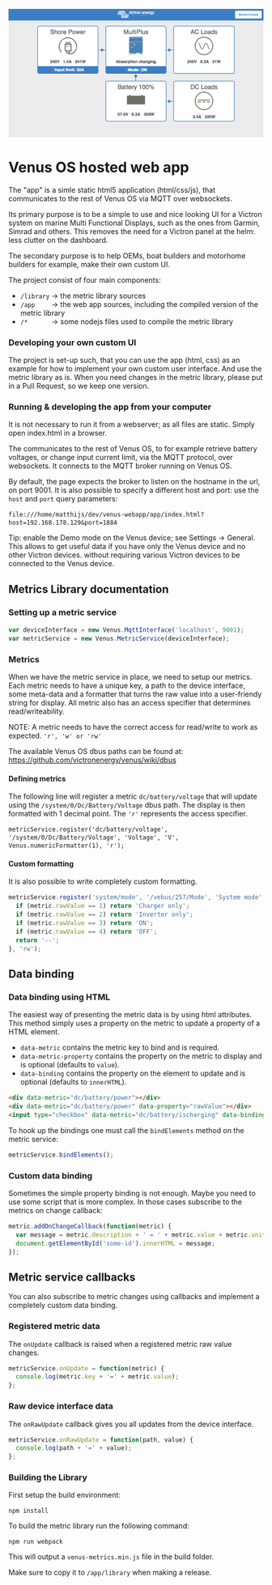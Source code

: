 ![screenshot](/victron-webapp-screenshot.png?raw=true "")

# Venus OS hosted web app

The "app" is a simle static html5 application (html/css/js), that communicates to the
rest of Venus OS via MQTT over websockets.

Its primary purpose is to be a simple to use and nice looking UI for a Victron system on
marine Multi Functional Displays, such as the ones from Garmin, Simrad and others. This
removes the need for a Victron panel at the helm: less clutter on the dashboard.

The secondary purpose is to help OEMs, boat builders and motorhome builders for example,
make their own custom UI.

The project consist of four main components:

* `/library` -> the metric library sources
* `/app    ` -> the web app sources, including the compiled version of the metric library
* `/*      ` -> some nodejs files used to compile the metric library


### Developing your own custom UI

The project is set-up such, that you can use the app (html, css) as an example for how
to implement your own custom user interface. And use the metric library as is. When
you need changes in the metric library, please put in a Pull Request, so we keep one
version.


### Running & developing the app from your computer

It is not necessary to run it from a webserver; as all files are static. Simply open
index.html in a browser.

The communicates to the rest of Venus OS, to for example retrieve battery voltages, or
change input current limit, via the MQTT protocol, over websockets. It connects to the
MQTT broker running on Venus OS.

By default, the page expects the broker to listen on the hostname in the url, on port
9001. It is also possible to specify a different host and port: use the `host` and
`port` query parameters:

	file:///home/matthijs/dev/venus-webapp/app/index.html?host=192.168.178.129&port=1884

Tip: enable the Demo mode on the Venus device; see Settings -> General. This allows to
get useful data if you have only the Venus device and no other Victron devices. without
requiring various Victron devices to be connected to the Venus device.


## Metrics Library documentation

### Setting up a metric service

```javascript
var deviceInterface = new Venus.MqttInterface('localhost', 9001);
var metricService = new Venus.MetricService(deviceInterface);
```

### Metrics

When we have the metric service in place, we need to setup our metrics. Each metric needs
to have a unique key, a path to the device interface, some meta-data and a formatter that
turns the raw value into a user-friendy string for display. All metric also has an access
specifier that determines read/writeability.

NOTE: A metric needs to have the correct access for read/write to work as expected. `'r', 'w' or 'rw'`

The available Venus OS dbus paths can be found at: <https://github.com/victronenergy/venus/wiki/dbus>

#### Defining metrics

The following line will register a metric `dc/battery/voltage` that will update using the
`/system/0/Dc/Battery/Voltage` dbus path. The display is then formatted with 1 decimal
point. The `'r'` represents the access specifier.

	metricService.register('dc/battery/voltage', '/system/0/Dc/Battery/Voltage', 'Voltage', 'V', Venus.numericFormatter(1), 'r');

#### Custom formatting

It is also possible to write completely custom formatting.

```javascript
metricService.register('system/mode', '/vebus/257/Mode', 'System mode', '', function(metric) {
  if (metric.rawValue == 1) return 'Charger only';
  if (metric.rawValue == 2) return 'Inverter only';
  if (metric.rawValue == 3) return 'ON';
  if (metric.rawValue == 4) return 'OFF';
  return '--';
}, 'rw');
```

## Data binding

### Data binding using HTML

The easiest way of presenting the metric data is by using html attributes. This method
simply uses a property on the metric to update a property of a HTML element.

* `data-metric` contains the metric key to bind and is required.
* `data-metric-property` contains the property on the metric to display and is optional (defaults to `value`).
* `data-binding` contains the property on the element to update and is optional (defaults to `innerHTML`).

```html
<div data-metric="dc/battery/power"></div>
<div data-metric="dc/battery/power" data-property="rawValue"></div>
<input type="checkbox" data-metric="dc/battery/ischarging" data-binding="checked"/>
```

To hook up the bindings one must call the `bindElements` method on the metric service:

```javascript
metricService.bindElements();
```

### Custom data binding

Sometimes the simple property binding is not enough. Maybe you need to use some script that
is more complex. In those cases subscribe to the metrics on change callback:

```javascript
metric.addOnChangeCallback(function(metric) {
  var message = metric.description + ' = ' + metric.value + metric.unit;
  document.getElementById('some-id').innerHTML = message;
});
```

## Metric service callbacks

You can also subscribe to metric changes using callbacks and implement a completely custom
data binding.

### Registered metric data

The `onUpdate` callback is raised when a registered metric raw value changes.

```javascript
metricService.onUpdate = function(metric) {
  console.log(metric.key + '=' + metric.value);
};
```

### Raw device interface data

The `onRawUpdate` callback gives you all updates from the device interface.

```javascript
metricService.onRawUpdate = function(path, value) {
  console.log(path + '=' + value);
};
```

### Building the Library

First setup the build environment:

	npm install

To build the metric library run the following command:

	npm run webpack

This will output a `venus-metrics.min.js` file in the build folder.

Make sure to copy it to `/app/library` when making a release.

